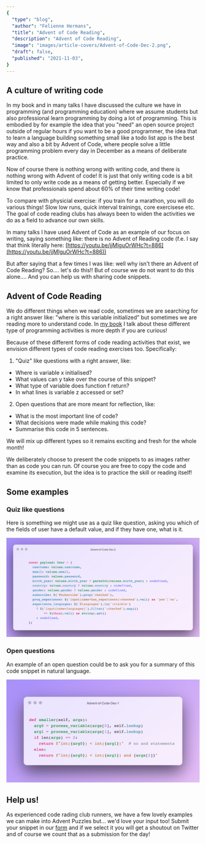 ```yaml
---
{
  "type": "blog",
  "author": "Felienne Hermans",
  "title": "Advent of Code Reading",
  "description": "Advent of Code Reading",
  "image": "images/article-covers/Advent-of-Code-Dec-2.png",
  "draft": false,
  "published": "2021-11-03",
}
---
```




## A culture of writing code

In my book and in many talks I have discussed the culture we have in programming (and programming education) where we assume students but also professional learn programming by doing a lot of programming. This is embodied by for example the idea that you "need" an open source project outside of regular hours if you want to be a good programmer, the idea that to learn a language building something small like a todo list app is the best way and also a bit by Advent of Code, where people solve a little programming problem every day in December as a means of deliberate practice.

Now of course there is nothing wrong with writing code, and there is nothing wrong with Advent of code! It is just that only writing code is a bit limited to only write code as a means of getting better. Especially if we know that professionals spend about 60% of their time writing code!

To compare with physicial exercise: if you train for a marathon, you will do various things! Slow low runs, quick interval trainings, core exercisese etc. The goal of code reading clubs has always been to widen the activities we do as a field to advance our own skills.

In many talks I have used Advent of Code as an example of our focus on writing, saying something like: there is no Advent of Reading code (f.e. I say that think literally here: [https://youtu.be/jjMlguOrWHc?t=886](https://youtu.be/jjMlguOrWHc?t=886))

But after saying that a few times I was like: well why isn't there an Advent of Code Reading? So.... let's do this!! But of course we do not want to do this alone.... And you can help us with sharing code snippets.



## Advent of Code Reading 

We do different things when we read code, sometimes we are searching for a right answer like: "where is this variable initialized" but sometimes we are reading more to understand code. In [my book](http://felienne.com/book) I talk about these different type of programming activities is more depth if you are curious!

Because of these different forms of code reading activities that exist, we envision different types of code reading exercises too. Specifically:

1) "Quiz" like questions with a right answer, like:

* Where is variable x initialised?
* What values can y take over the course of this snippet?
* What type of variable does function f return?
* In what lines is variable z accessed or set?

2) Open questions that are more meant for reflection, like:

* What is the most important line of code?
* What decisions were made while making this code?
* Summarise this code in 5 sentences.

We will mix up different types so it remains exciting and fresh for the whole month!

We deliberately choose to present the code snippets to as images rather than as code you can run. Of course you are free to copy the code and examine its execution, but the idea is to practice the skill or reading itself!



## Some examples

### Quiz like questions

Here is something we might use as a quiz like question, asking you which of the fields of user have a default value, and if they have one, what is it.

![Advent-of-Code-Dec-2](images/article-covers/Advent-of-Code-Dec-2.png)

### Open questions

An example of an open question could be to ask you for a summary of this code snippet in natural language.

![Advent-of-Code-Dec-1](images/article-content/Advent-of-Code-Dec-1.png)

## Help us!

As experienced code rading club runners, we have a few lovely examples we can make into Advent Puzzles but... we'd love your input too! Submit your snippet in our [form](https://forms.gle/UqbyhhZFwoTxRWvG7) and if we select it you will get a shoutout on Twitter and of course we count that as a submission for the day!
